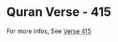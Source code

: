 # Quran Verse - 415 

For more infos, See [Verse 415](https://www.quranbookk.com/quran/search?q=415)